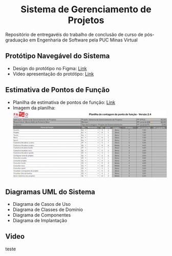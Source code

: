 <h1 align="center">Sistema de Gerenciamento de Projetos</h1>
Repositório de entregavéis do trabalho de conclusão de curso de pós-graduação em Engenharia de Software pela PUC Minas Virtual

## Protótipo Navegável do Sistema
- Design do protótipo no Figma: [Link](https://www.figma.com/file/aTq5ufQWaEH33ZucETqkxQ/Sistema-de-Gest%C3%A3o-de-Projetos---TCC?node-id=0%3A1 "Link")
- Vídeo apresentação do protótipo: [Link](https://github.com/brunakelly/tcc-sgp/blob/main/Planilha%20contagem%20ponto%20de%20fun%C3%A7%C3%A3o%20-%20Sistema%20de%20Gerenciamento%20de%20Projetos.xls "Link")

## Estimativa de Pontos de Função
- Planilha de estimativa de pontos de função: [Link](https://github.com/brunakelly/tcc-sgp/blob/main/Planilha%20contagem%20ponto%20de%20fun%C3%A7%C3%A3o%20-%20Sistema%20de%20Gerenciamento%20de%20Projetos.xls "Link")
- Imagem da planilha: 
[![Screenshot](https://github.com/brunakelly/tcc-sgp/blob/main/Contagem%20de%20pontos%20de%20fun%C3%A7%C3%A3o%20-%20Sistema%20de%20Gerenciamento%20de%20Projetos.PNG?raw=true "Screenshot")](https://github.com/brunakelly/tcc-sgp/blob/main/Contagem%20de%20pontos%20de%20fun%C3%A7%C3%A3o%20-%20Sistema%20de%20Gerenciamento%20de%20Projetos.PNG?raw=true "Screenshot")

## Diagramas UML do Sistema
- Diagrama de Casos de Uso
- Diagrama de Classes de Domínio
- Diagrama de Componentes
- Diagrama de Implantação

## Video 
teste
